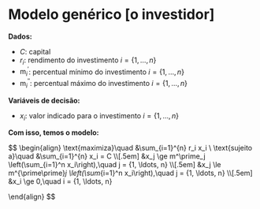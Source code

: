 # Modelo genérico [o investidor]

**Dados:**
+ $C$: capital
+ $r_i$: rendimento do investimento $i = \{1, \ldots, n\}$
+ $\text{m}^\prime_i$: percentual mínimo do investimento $i = \{1, \ldots, n\}$
+ $\text{m}^{\prime\prime}_i$: percentual máximo do investimento $i = \{1, \ldots, n\}$

**Variáveis de decisão:**
+ $x_i$: valor indicado para o investimento $i = \{1, \ldots, n\}$

**Com isso, temos o modelo:**

$$
\begin{align} 
  \text{maximiza}\quad  &\sum_{i=1}^{n} r_i x_i \\
  \text{sujeito a}\quad &\sum_{i=1}^{n} x_i = C \\\\[.5em]
                        &x_j \ge m^\prime_j \left(\sum_{i=1}^n x_i\right),\quad j = \{1, \ldots, n\} \\\\[.5em]
                        &x_j \le m^{\prime\prime}_j \left(\sum_{i=1}^n x_i\right),\quad j = \{1, \ldots, n\} \\\\[.5em]
                        &x_i \ge 0,\quad i = \{1, \ldots, n\}
                          
\end{align} 
$$
